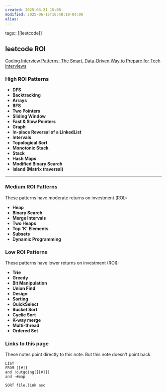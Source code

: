 ```yaml
---
created: 2025-03-21 15:08
modified: 2025-06-15T18:48:10-04:00
alias: 
---
```

tags:: [[leetcode]]
## leetcode ROI

[Coding Interview Patterns: The Smart, Data-Driven Way to Prepare for Tech Interviews](https://algo.monster/problems/stats)

### **High ROI Patterns**

- **DFS**
- **Backtracking**
- **Arrays**
- **BFS**
- **Two Pointers**
- **Sliding Window**
- **Fast & Slow Pointers**
- **Graph**
- **In-place Reversal of a LinkedList**
- **Intervals**
- **Topological Sort**
- **Monotonic Stack**
- **Stack**
- **Hash Maps**
- **Modified Binary Search**
- **Island (Matrix traversal)**
---

### **Medium ROI Patterns**

These patterns have moderate returns on investment (ROI):

- **Heap**
- **Binary Search**
- **Merge Intervals**
- **Two Heaps**
- **Top 'K' Elements**
- **Subsets**
- **Dynamic Programming**


### **Low ROI Patterns**

These patterns have lower returns on investment (ROI):

- **Trie**
- **Greedy**
- **Bit Manipulation**
- **Union Find**
- **Design**
- **Sorting**
- **QuickSelect**
- **Bucket Sort**
- **Cyclic Sort**
- **K-way merge**
- **Multi-thread**
- **Ordered Set**

### Links to this page
These notes point directly to this note. But this note doesn't point back.
```dataview
LIST
FROM [[#]]
and !outgoing([[#]])
and -#map

SORT file.link asc
```



